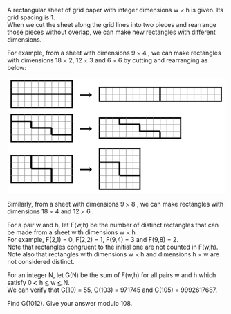  <p>A rectangular sheet of grid paper with integer dimensions w <img src='images/symbol_times.gif' width='9' height='9' alt='&times;' border='0' style='vertical-align:middle;' /> h is given. Its grid spacing is 1.<br />  When we cut the sheet along the grid lines into two pieces and rearrange those pieces without overlap, we can make new rectangles with different dimensions.</p>  <p>For example, from a sheet with dimensions 9 <img src='images/symbol_times.gif' width='9' height='9' alt='&times;' border='0' style='vertical-align:middle;' /> 4 , we can make rectangles with dimensions 18 <img src='images/symbol_times.gif' width='9' height='9' alt='&times;' border='0' style='vertical-align:middle;' /> 2, 12 <img src='images/symbol_times.gif' width='9' height='9' alt='&times;' border='0' style='vertical-align:middle;' /> 3 and 6 <img src='images/symbol_times.gif' width='9' height='9' alt='&times;' border='0' style='vertical-align:middle;' /> 6 by cutting and rearranging as below:</p>      <img src="project/images/p_338_gridpaper.gif" /><br />      <p>Similarly, from a sheet with dimensions 9 <img src='images/symbol_times.gif' width='9' height='9' alt='&times;' border='0' style='vertical-align:middle;' /> 8 , we can make rectangles with dimensions 18 <img src='images/symbol_times.gif' width='9' height='9' alt='&times;' border='0' style='vertical-align:middle;' /> 4 and 12 <img src='images/symbol_times.gif' width='9' height='9' alt='&times;' border='0' style='vertical-align:middle;' /> 6 .</p>    <p>For a pair w and h, let F(w,h) be the number of distinct rectangles that can be made from a sheet with dimensions w <img src='images/symbol_times.gif' width='9' height='9' alt='&times;' border='0' style='vertical-align:middle;' /> h .<br />  For example, F(2,1) = 0, F(2,2) = 1, F(9,4) = 3 and F(9,8) = 2. <br />  Note that rectangles congruent to the initial one are not counted in F(w,h).<br />  Note also that rectangles with dimensions w <img src='images/symbol_times.gif' width='9' height='9' alt='&times;' border='0' style='vertical-align:middle;' /> h and dimensions h <img src='images/symbol_times.gif' width='9' height='9' alt='&times;' border='0' style='vertical-align:middle;' /> w are not considered distinct.</p>    <p>For an integer N, let G(N) be the sum of F(w,h) for all pairs w and h which satisfy 0 <img src='images/symbol_lt.gif' width='10' height='10' alt='&lt;' border='0' style='vertical-align:middle;' /> h <img src='images/symbol_le.gif' width='10' height='12' alt='&le;' border='0' style='vertical-align:middle;' /> w <img src='images/symbol_le.gif' width='10' height='12' alt='&le;' border='0' style='vertical-align:middle;' /> N.<br />  We can verify that G(10) = 55, G(103) = 971745 and G(105) = 9992617687.</p>    <p>Find G(1012). Give your answer modulo 108.</p>  